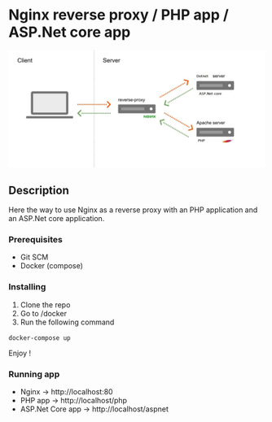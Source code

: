 # Nginx reverse proxy / PHP app / ASP.Net core app

![Screenshot](reverseProxy.png)

## Description

Here the way to use Nginx as a reverse proxy with an PHP application and an ASP.Net core application. 

### Prerequisites

- Git SCM 
- Docker (compose)

### Installing

1. Clone the repo
2. Go to /docker 
3. Run the following command

```
docker-compose up
```

Enjoy !

### Running app 

- Nginx -> http://localhost:80
- PHP app -> http://localhost/php
- ASP.Net Core app -> http://localhost/aspnet
